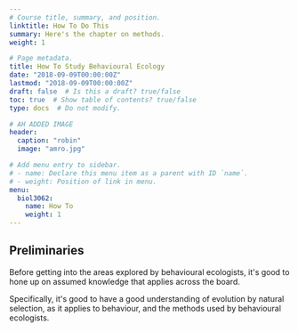 ```yaml
---
# Course title, summary, and position.
linktitle: How To Do This
summary: Here's the chapter on methods.
weight: 1

# Page metadata.
title: How To Study Behavioural Ecology
date: "2018-09-09T00:00:00Z"
lastmod: "2018-09-09T00:00:00Z"
draft: false  # Is this a draft? true/false
toc: true  # Show table of contents? true/false
type: docs  # Do not modify.

# AH ADDED IMAGE
header:
  caption: "robin"
  image: "amro.jpg"

# Add menu entry to sidebar.
# - name: Declare this menu item as a parent with ID `name`.
# - weight: Position of link in menu.
menu:
  biol3062:
    name: How To
    weight: 1
---
```


## Preliminaries

Before getting into the areas explored by behavioural ecologists, it's good to hone up on assumed knowledge that applies across the board.

Specifically, it's good to have a good understanding of evolution by natural selection, as it applies to behaviour, and the methods used by behavioural ecologists.
